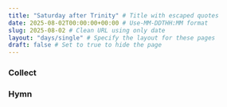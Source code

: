 ```yaml
---
title: "Saturday after Trinity" # Title with escaped quotes
date: 2025-08-02T00:00:00+00:00 # Use-MM-DDTHH:MM format
slug: 2025-08-02 # Clean URL using only date
layout: "days/single" # Specify the layout for these pages
draft: false # Set to true to hide the page
---
```


### Collect


### Hymn